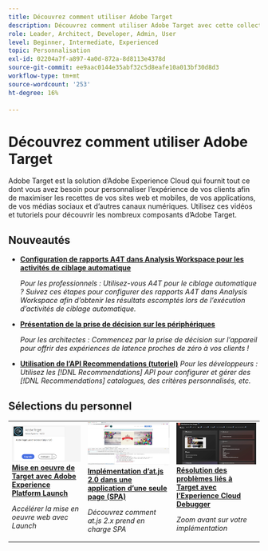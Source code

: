 ```yaml
---
title: Découvrez comment utiliser Adobe Target
description: Découvrez comment utiliser Adobe Target avec cette collection de tutoriels et de vidéos couvrant tous ses composants. Utilisez efficacement la puissance d’Adobe Target.
role: Leader, Architect, Developer, Admin, User
level: Beginner, Intermediate, Experienced
topic: Personnalisation
exl-id: 02204a7f-a897-4a0d-872a-8d8113e4378d
source-git-commit: ee9aac0144e35abf32c5d8eafe10a013bf30d8d3
workflow-type: tm+mt
source-wordcount: '253'
ht-degree: 16%

---
```


# Découvrez comment utiliser Adobe Target

Adobe Target est la solution d’Adobe Experience Cloud qui fournit tout ce dont vous avez besoin pour personnaliser l’expérience de vos clients afin de maximiser les recettes de vos sites web et mobiles, de vos applications, de vos médias sociaux et d’autres canaux numériques. Utilisez ces vidéos et tutoriels pour découvrir les nombreux composants d’Adobe Target.

## Nouveautés

* **[Configuration de rapports A4T dans Analysis Workspace pour les activités de ciblage automatique](integrations/set-up-a4t-reports-in-analysis-workspace-for-auto-target-activities.md)**

   *Pour les professionnels : Utilisez-vous A4T pour le ciblage automatique ? Suivez ces étapes pour configurer des rapports A4T dans Analysis Workspace afin d’obtenir les résultats escomptés lors de l’exécution d’activités de ciblage automatique.*
* **[Présentation de la prise de décision sur les périphériques](implementation/on-device-decisioning-overview.md)**

   *Pour les architectes : Commencez par la prise de décision sur l’appareil pour offrir des expériences de latence proches de zéro à vos clients !*
* **[Utilisation de l’API Recommendations (tutoriel)](recommendations-api-tutorial/recs-api-overview.md)**
   *Pour les développeurs : Utilisez les  [!DNL Recommendations] API pour configurer et gérer des  [!DNL Recommendations] catalogues, des critères personnalisés, etc.*

<!--* **[Implement Adobe Target with Adobe Mobile Services SDK v4 for Android (Tutorial)](mobile-v4/overview.md)**
    *For developers who are already using Adobe Mobile Services SDK v4: learn how to start personalizing app experiences with Adobe Target. These steps are provided as legacy user support.*<!-- Concepts learned here are also applicable to Adobe Experience Platform Mobile SDK (v5).-->

<!--* **[Use Recommendations Offers (Video)](recommendations/use-recommendations-offers.md)**
    *For all Target Users: Learn how to use product recommendations in A/B and Experience Targeting Activities.*-->

<!--
* **[Create a Recommendations Activity (Video)](recommendations/create-a-recommendations-activity.md)**
    <br>
    *Recommend products to your customers at scale with this Premium feature.* -->

## Sélections du personnel

<table>
<tr>
  <td>
    <a href="https://docs.adobe.com/content/help/en/experience-cloud/implementing-in-websites-with-launch/implement-solutions/target.html">
      <img alt="Mise en oeuvre de Target avec Adobe Experience Platform Launch" src="assets/launch_referencearchitectureguides.png" />
    </a>
    <div>
      <a href="https://docs.adobe.com/content/help/en/experience-cloud/implementing-in-websites-with-launch/implement-solutions/target.html">
    <strong>Mise en oeuvre de Target avec Adobe Experience Platform Launch</strong>
    </a>
    </div>
    <p>
    <em>Accélérer la mise en oeuvre web avec Launch</em>
    <p>
  </td>
  <td>
    <a href="implementation/implement-atjs-20-in-a-single-page-application.md">
      <img alt="Implémentation d’at.js 2.0 dans une application d’une seule page (SPA)" src="assets/implementing_adobetargetsatjs20inasinglepageapplicationspa.png" />
    </a>
    <div>
      <a href="implementation/implement-atjs-20-in-a-single-page-application.md">
    <strong>Implémentation d’at.js 2.0 dans une application d’une seule page (SPA)</strong>
    </a>
    </div>
    <p>
    <em>Découvrez comment at.js 2.x prend en charge SPA</em>
    <p>
  </td>
  <td>
    <a href="troubleshooting/troubleshoot-with-the-experience-cloud-debugger.md">
      <img alt="Résolution des problèmes liés à Target avec l’Experience Cloud Debugger" src="assets/using_the_experienceclouddebuggerwithadobetarget.png" />
    </a>
    <div>
      <a href="troubleshooting/troubleshoot-with-the-experience-cloud-debugger.md">
    <strong>Résolution des problèmes liés à Target avec l’Experience Cloud Debugger</strong>
    </a>
    </div>
    <p>
    <em>Zoom avant sur votre implémentation</em>
    <p>
  </td>
</tr>
</table>
